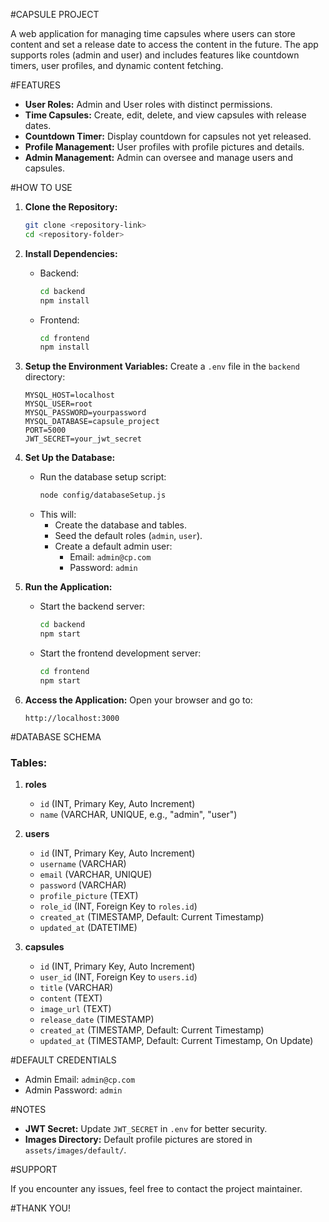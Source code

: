 #CAPSULE PROJECT


A web application for managing time capsules where users can store content and set a release date to access the content in the future. The app supports roles (admin and user) and includes features like countdown timers, user profiles, and dynamic content fetching.


#FEATURES

- **User Roles:** Admin and User roles with distinct permissions.
- **Time Capsules:** Create, edit, delete, and view capsules with release dates.
- **Countdown Timer:** Display countdown for capsules not yet released.
- **Profile Management:** User profiles with profile pictures and details.
- **Admin Management:** Admin can oversee and manage users and capsules.


#HOW TO USE

1. **Clone the Repository:**
   ```bash
   git clone <repository-link>
   cd <repository-folder>
   ```

2. **Install Dependencies:**
   - Backend:
     ```bash
     cd backend
     npm install
     ```
   - Frontend:
     ```bash
     cd frontend
     npm install
     ```

3. **Setup the Environment Variables:**
   Create a `.env` file in the `backend` directory:
   ```env
   MYSQL_HOST=localhost
   MYSQL_USER=root
   MYSQL_PASSWORD=yourpassword
   MYSQL_DATABASE=capsule_project
   PORT=5000
   JWT_SECRET=your_jwt_secret
   ```
   
4. **Set Up the Database:**
   - Run the database setup script:
     ```bash
     node config/databaseSetup.js
     ```
   - This will:
     - Create the database and tables.
     - Seed the default roles (`admin`, `user`).
     - Create a default admin user:
       - Email: `admin@cp.com`
       - Password: `admin`

5. **Run the Application:**
   - Start the backend server:
     ```bash
     cd backend
     npm start
     ```
   - Start the frontend development server:
     ```bash
     cd frontend
     npm start
     ```

6. **Access the Application:**
   Open your browser and go to:
   ```
   http://localhost:3000
   ```


#DATABASE SCHEMA

### Tables:
1. **roles**
   - `id` (INT, Primary Key, Auto Increment)
   - `name` (VARCHAR, UNIQUE, e.g., "admin", "user")

2. **users**
   - `id` (INT, Primary Key, Auto Increment)
   - `username` (VARCHAR)
   - `email` (VARCHAR, UNIQUE)
   - `password` (VARCHAR)
   - `profile_picture` (TEXT)
   - `role_id` (INT, Foreign Key to `roles.id`)
   - `created_at` (TIMESTAMP, Default: Current Timestamp)
   - `updated_at` (DATETIME)

3. **capsules**
   - `id` (INT, Primary Key, Auto Increment)
   - `user_id` (INT, Foreign Key to `users.id`)
   - `title` (VARCHAR)
   - `content` (TEXT)
   - `image_url` (TEXT)
   - `release_date` (TIMESTAMP)
   - `created_at` (TIMESTAMP, Default: Current Timestamp)
   - `updated_at` (TIMESTAMP, Default: Current Timestamp, On Update)


#DEFAULT CREDENTIALS

- Admin Email: `admin@cp.com`
- Admin Password: `admin`


#NOTES

- **JWT Secret:** Update `JWT_SECRET` in `.env` for better security.
- **Images Directory:** Default profile pictures are stored in `assets/images/default/`.


#SUPPORT

If you encounter any issues, feel free to contact the project maintainer.


#THANK YOU!


